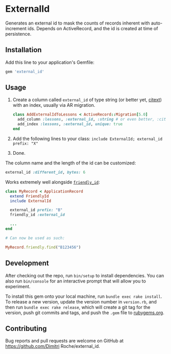 # ExternalId

Generates an external id to mask the counts of records inherent with auto-increment ids. Depends on ActiveRecord, and the id is created at time of persistence.

## Installation

Add this line to your application's Gemfile:

```ruby
gem 'external_id'
```

## Usage

1. Create a column called `external_id` of type string (or better yet, [citext](http://nandovieira.com/using-insensitive-case-columns-in-postgresql-with-citext)) with an index, usually via AR migration.

    ```ruby
    class AddExternalIdToLessons < ActiveRecord::Migration[5.0]
      add_column :lessons, :external_id, :string # or even better, :citext
      add_index :lessons, :external_id, unique: true
    end
    ```

2. Add the following lines to your class: `include ExternalId; external_id prefix: "X"`
3. Done.

The column name and the length of the id can be customized:

```ruby
external_id :different_id, bytes: 6
```

Works extremely well alongside [`friendly_id`](https://github.com/norman/friendly_id):

```ruby
class MyRecord < ApplicationRecord
  extend FriendlyId
  include ExternalId

  external_id prefix: "B"
  friendly_id :external_id

  ...
end

# Can now be used as such:

MyRecord.friendly.find("B123456")
```

## Development

After checking out the repo, run `bin/setup` to install dependencies. You can also run `bin/console` for an interactive prompt that will allow you to experiment.

To install this gem onto your local machine, run `bundle exec rake install`. To release a new version, update the version number in `version.rb`, and then run `bundle exec rake release`, which will create a git tag for the version, push git commits and tags, and push the `.gem` file to [rubygems.org](https://rubygems.org).

## Contributing

Bug reports and pull requests are welcome on GitHub at https://github.com/Dimitri Roche/external_id.

